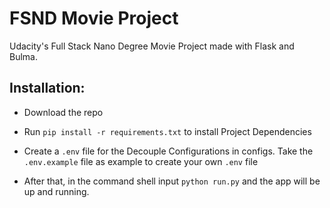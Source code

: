 # FSND Movie Project

Udacity's Full Stack Nano Degree Movie Project made with Flask and Bulma. 


## Installation:
* Download the repo

* Run `pip install -r requirements.txt` to install Project Dependencies
 
* Create a `.env` file for the Decouple Configurations in configs. Take the `.env.example` file as
example to create your own `.env` file

* After that, in the command shell input `python run.py` and the app will be up and running.
